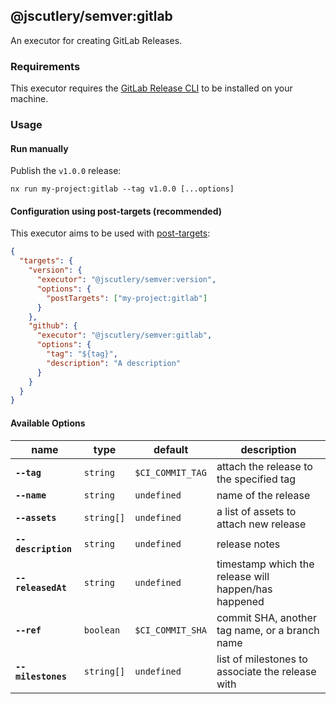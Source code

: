 ## @jscutlery/semver:gitlab

An executor for creating GitLab Releases.

### Requirements

This executor requires the [GitLab Release CLI](https://gitlab.com/gitlab-org/release-cli/) to be installed on your machine.

### Usage

#### Run manually

Publish the `v1.0.0` release:

```
nx run my-project:gitlab --tag v1.0.0 [...options]
```

#### Configuration using post-targets (recommended)

This executor aims to be used with [post-targets](https://github.com/jscutlery/semver#post-targets):

```json
{
  "targets": {
    "version": {
      "executor": "@jscutlery/semver:version",
      "options": {
        "postTargets": ["my-project:gitlab"]
      }
    },
    "github": {
      "executor": "@jscutlery/semver:gitlab",
      "options": {
        "tag": "${tag}",
        "description": "A description"
      }
    }
  }
}
```

#### Available Options

| name                  | type       | default          | description                                                  |
| --------------------- | ---------- | ---------------- | ------------------------------------------------------------ |
| **`--tag`**           | `string`   | `$CI_COMMIT_TAG` | attach the release to the specified tag                      |
| **`--name`**          | `string`   | `undefined`      | name of the release                                          |
| **`--assets`**        | `string[]` | `undefined`      | a list of assets to attach new release                       |
| **`--description`**   | `string`   | `undefined`      | release notes                                                |
| **`--releasedAt`**    | `string`   | `undefined`      | timestamp which the release will happen/has happened         |
| **`--ref`**           | `boolean`  | `$CI_COMMIT_SHA` | commit SHA, another tag name, or a branch name               |
| **`--milestones`**    | `string[]` | `undefined`      | list of milestones to associate the release with             |
